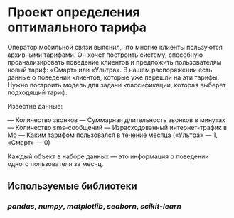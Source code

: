 # Проект определения оптимального тарифа

Оператор мобильной связи выяснил, что многие клиенты пользуются архивными тарифами. Он хочет построить систему, способную проанализировать поведение клиентов и предложить пользователям новый тариф: «Смарт» или «Ультра».
В нашем распоряжении есть данные о поведении клиентов, которые уже перешли на эти тарифы. Нужно построить модель для задачи классификации, которая выберет подходящий тариф.

Известне данные:

— Количество звонков
— Суммарная длительность звонков в минутах
— Количество sms-сообщений
— Израсходованный интернет-трафик в Мб
— Каким тарифом пользовался в течение месяца («Ультра» — 1, «Смарт» — 0)

Каждый объект в наборе данных — это информация о поведении одного пользователя за месяц.

## Используемые библиотеки
### ***pandas***, ***numpy***, ***matplotlib***, ***seaborn***, ***scikit-learn***
